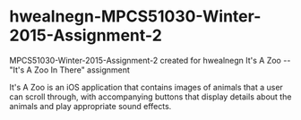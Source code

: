 # hwealnegn-MPCS51030-Winter-2015-Assignment-2
MPCS51030-Winter-2015-Assignment-2 created for hwealnegn
It's A Zoo -- "It's A Zoo In There" assignment

It's A Zoo is an iOS application that contains images of animals that a user can scroll through, with accompanying buttons that display details about the animals and play appropriate sound effects.
